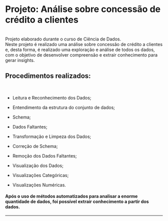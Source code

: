 # Projeto: Análise sobre concessão de crédito a clientes
<br>
Projeto elaborado durante o curso de Ciência de Dados.<br>
Neste projeto é realizado uma análise sobre concessão de crédito a clientes e, desta forma, é realizado uma exploração e análise de todos os dados, com o objetivo de desenvolver compreensão e extrair conhecimento para gerar insights. <br>

## Procedimentos realizados:
<br>

- Leitura e Reconhecimento dos Dados;
- Entendimento da estrutura do conjunto de dados;
- Schema;
- Dados Faltantes;<br>

- Transformação e Limpeza dos Dados;
- Correção de Schema;
- Remoção dos Dados Faltantes;<br>

- Visualização dos Dados;
- Visualizações Categóricas;
- Visualizações Numéricas.<br>

#### Após o uso de métodos automatizados para analisar a enorme quantidade de dados, foi possível extrair conhecimento a partir dos dados.<br>
---
